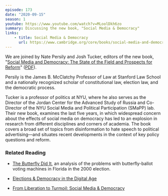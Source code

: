 ```yaml
---
episode: 173
date: "2020-09-15"
season: 1
youtube: https://www.youtube.com/watch?v=MLoolDkh6zo
summary: Discussing the new book, "Social Media & Democracy"
links:
    - title: Social Media & Democracy
      url: https://www.cambridge.org/core/books/social-media-and-democracy/E79E2BBF03C18C3A56A5CC393698F117
---
```

We are joined by Nate Persily and Josh Tucker, editors of the new book, "[Social Media and Democracy: The State of the Field and Prospects for Reform][book]" ([PDF][bookpdf]).

Persily is the James B. McClatchy Professor of Law at Stanford Law School and a nationally recognized scholar of constitutional law, election law, and the democratic process.

Tucker is a professor of politics at NYU, where he also serves as the Director of the Jordan Center for the Advanced Study of Russia and Co-Director of the NYU Social Media and Political Participation (SMaPP) lab. Their new book, examines the last five years, in which widespread concern about the effects of social media on democracy has led to an explosion in research from different disciplines and corners of academia. The book covers a broad set of topics from disinformation to hate speech to political advertising—and situates recent developments in the context of key policy questions and reform.

[book]: https://www.cambridge.org/core/books/social-media-and-democracy/E79E2BBF03C18C3A56A5CC393698F117
[bookpdf]: https://www.cambridge.org/core/services/aop-cambridge-core/content/view/E79E2BBF03C18C3A56A5CC393698F117/9781108835558AR.pdf/Social_Media_and_Democracy.pdf

### Related Reading

- [The Butterfly Did It](http://sekhon.berkeley.edu/papers/butterfly.pdf), an analysis of the problems with butterfly-ballot voting machines in Florida in the 2000 election.

- [Elections & Democracy in the Digital Age](https://storage.googleapis.com/kofiannanfoundation.org/2019/02/a6112278-190206_kaf_democracy_internet_persily_single_pages_v3.pdf)

- [From Liberation to Turmoil: Social Media & Democracy](https://www.journalofdemocracy.org/articles/from-liberation-to-turmoil-social-media-and-democracy/)
